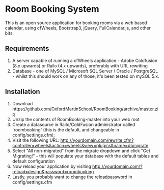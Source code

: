 # Room Booking System

This is an open source application for booking rooms via a web based calendar, using cfWheels, Bootstrap3, jQuery, FullCalendar.js, and other bits.

## Requirements

 1. A server capable of running a cfWheels application -  Adobe Coldfusion (8.x upwards) or Railo (4.x upwards), preferably with URL rewriting
 2. Database - one of MySQL / Microsoft SQL Server / Oracle / PostgreSQL - whilst this should work on any of those, it's been tested on mySQL 5.x.

## Installation

 1. Download https://github.com/OxfordMartinSchool/RoomBooking/archive/master.zip
 2. Unzip the contents of RoomBooking-master into your web root
 3. Create a datasource in Railo/ColdFusion administrator called 'roombooking' (this is the default, and changeable in config/settings.cfm);
 4. Visit the following URL: http://yourdomain.com/rewrite.cfm?controller=wheels&action=wheels&view=plugins&name=dbmigrate 
 5. Select "All non-migrated" from the migrate dropdown and click "Get Migrating!" - this will populate your database with the default tables and default configuration
 6. Now reload your application by visiting http://yourdomain.com/?reload=design&password=roombooking
 7. Lastly, you probably want to change the reloadpassword in config/settings.cfm

 